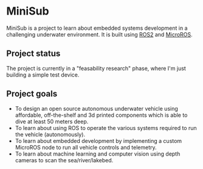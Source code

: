 # MiniSub
MiniSub is a project to learn about embedded systems development in a challenging underwater environment. It is built using [ROS2](https://www.ros.org/) and [MicroROS](https://micro.ros.org/).

## Project status
The project is currently in a "feasability research" phase, where I'm just building a simple test device.

## Project goals
* To design an open source autonomous underwater vehicle using affordable, off-the-shelf and 3d printed components which is able to dive at least 50 meters deep. 
* To learn about using ROS to operate the various systems required to run the vehicle (autonomously).
* To learn about embedded development by implementing a custom MicroROS node to run all vehicle controls and telemetry.
* To learn about machine learning and computer vision using depth cameras to scan the sea/river/lakebed.
